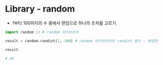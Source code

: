 # Library - random

* 1부터 100까지의 수 중에서 랜덤으로 하나의 숫자를 고르기
```python
import random // # random 라이브러리

result = random.randint(1, 100) # random 라이브러리의 randint 함수 - 랜덤한 정수를 반환한다

result

# 46
```
